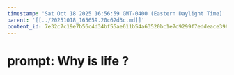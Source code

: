 ```yaml
---
timestamp: 'Sat Oct 18 2025 16:56:59 GMT-0400 (Eastern Daylight Time)'
parent: '[[../20251018_165659.20c62d3c.md]]'
content_id: 7e32c7c19e7b56c4d34bf55ae611b54a63520bc1e7d9299f7eddeace396cb39d
---
```


# prompt: Why is life ?

